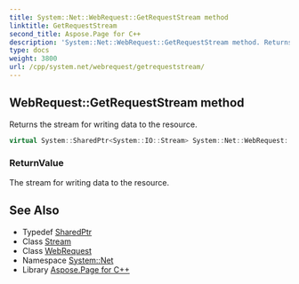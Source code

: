 ```yaml
---
title: System::Net::WebRequest::GetRequestStream method
linktitle: GetRequestStream
second_title: Aspose.Page for C++
description: 'System::Net::WebRequest::GetRequestStream method. Returns the stream for writing data to the resource in C++.'
type: docs
weight: 3800
url: /cpp/system.net/webrequest/getrequeststream/
---
```

## WebRequest::GetRequestStream method


Returns the stream for writing data to the resource.

```cpp
virtual System::SharedPtr<System::IO::Stream> System::Net::WebRequest::GetRequestStream()
```


### ReturnValue

The stream for writing data to the resource.

## See Also

* Typedef [SharedPtr](../../../system/sharedptr/)
* Class [Stream](../../../system.io/stream/)
* Class [WebRequest](../)
* Namespace [System::Net](../../)
* Library [Aspose.Page for C++](../../../)
